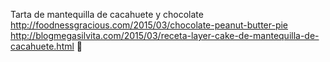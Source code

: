Tarta de mantequilla de cacahuete y chocolate	http://foodnessgracious.com/2015/03/chocolate-peanut-butter-pie	http://blogmegasilvita.com/2015/03/receta-layer-cake-de-mantequilla-de-cacahuete.html
਍